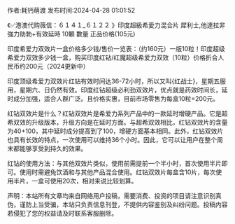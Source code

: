 <p>作者:耗钙萌渡 发布时间:2024-04-28 01:01:52</p>
<p>《✅港澳代购薇信：６１４１_６１２２ 》印度超級希愛力混合片 犀利士,他達拉非 強力助勃+有效延時 10顆 數量 正品价格(105元) </p>
									<p>印度希爱力双效片一盒价格多少钱/售价一览表：（约160元）一版10粒！印度超级希爱力双效多少钱一盒，购买印度红钻/红魔超级希爱力双效（10粒）价格折合人民币约200元（2024更新中）</p><p>印度顶级希爱力双效片红钻有效时间达36-72小时，所以又叫{红战士}，星期五服用，星期六、日仍然有效。印度红钻超级必利劲双效片，优点就是药效时间长，延时成分加强，适合人群广泛。且价格实惠，目前市场零售为每盒10粒=200元。</p><p></p><p>红钻双效片是什么？红钻双效片是希爱力系列产品中的一款延时增硬产品。它是超希双效的升级版本，升级方向是在延时方面。与超希双效相比，红钻双效片的含量为40+100，其中延时成分提高到了100，增硬方面基本相同。此外，红钻双效片也具有长效的特点，一次使用可以维持36个小时。因此，它可以让用户在整个周末都能够享受到持久的效果。</p><p>红钻的使用方法：与其他双效片类似，使用前需提前一个半小时，首次使用半片即可。使用时需避免饮酒和与其他产品混合使用。红钻双效片每盒含10片，每次使用半片，一盒可使用20次，相对来说比较划算。</p>				声明：本站所有文章均来自网络用户投稿，需要消费、投资的项目请注意识别真伪，谨防上当受骗，本站只负责信息刊登，不提供内容鉴别及纠纷问题。投稿内容若侵犯了您的权益请及时联系客服删除。				
